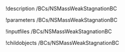 !description /BCs/NSMassWeakStagnationBC

!parameters /BCs/NSMassWeakStagnationBC

!inputfiles /BCs/NSMassWeakStagnationBC

!childobjects /BCs/NSMassWeakStagnationBC
